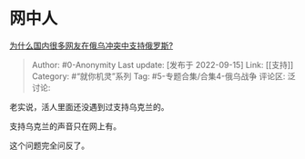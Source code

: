 # 网中人
[为什么国内很多网友在俄乌冲突中支持俄罗斯?](https://www.zhihu.com/question/553336721/answer/2674016152)

> Author: #0-Anonymity
> Last update: [发布于 2022-09-15]
> Link: [[支持]]
> Category: #“就你机灵”系列
> Tag: #5-专题合集/合集4-俄乌战争
> 评论区:
> 泛讨论:

老实说，活人里面还没遇到过支持乌克兰的。

支持乌克兰的声音只在网上有。

这个问题完全问反了。
